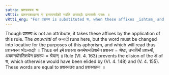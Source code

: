 ```yaml
---
sutra: प्रशस्यस्य श्रः
vRtti: प्रशस्यशब्दस्य श्र इत्ययमादेशो भवति अजाद्योः प्रत्यययोः परतः ॥
vRtti_eng: "For प्रशस्य is substituted श्र, when these affixes _ishtam_ and _iyasun_ follow."
---
```

Though प्रशस्य is not an attribute, it takes these affixes by the application of this rule. The _anuvritti_ of अजादी runs here, but the word must be changed into locative for the purposes of this aphorism, and which will read thus प्रशस्यस्य श्रोऽजाद्योः ॥ Thus सर्व इमे प्रशस्या अयमेषामतिशयेन प्रशस्यः = श्रेष्ठः, उभाविमौ प्रशस्यौ, अयमनयोरतिशयेन प्रशस्यः = श्रेयान् ॥ Rule (VI. 4. 163) prevents the elision of the अ of श्र, which otherwise would have been elided by (VI. 4. 148) and (V. 4. 155). These words are equal to प्रशस्यतरः and प्रशस्यतमः ॥
